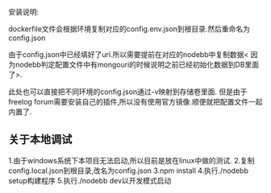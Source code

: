 安装说明:

dockerfile文件会根据环境复制对应的config.env.json到根目录.然后重命名为config.json

由于config.json中已经填好了uri.所以需要提前在对应的nodebb中复制数据<
因为nodebb判定配置文件中有mongouri的时候说明之前已经初始化数据到DB里面了>.

此处也可以直接把不同环境的config.json通过-v映射到存储卷里面. 但是由于freelog forum需要安装自己的插件,所以没有使用官方镜像.顺便就把配置文件一起内置了.

## 关于本地调试

1.由于windows系统下本项目无法启动,所以目前是放在linux中做的测试.
2.复制config.local.json到根目录,改名为config.json
3.npm install
4.执行./nodebb setup构建程序
5.执行./nodebb dev以开发模式启动